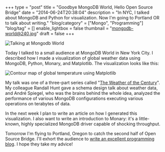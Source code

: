 +++
type = "post"
title = "Goodbye MongoDB World, Hello Open Source Bridge"
date = "2014-06-24T20:38:04"
description = "In NYC, I talked about MongoDB and Python for visualization. Now I'm going to Portland OR to talk about writing."
"blog/category" = ["Mongo", "Programming"]
"blog/tag" = []
enable_lightbox = false
thumbnail = "mongodb-world@240.jpg"
draft = false
+++

<p><img style="display:block; margin-left:auto; margin-right:auto;" src="mongodb-world.jpg" alt="Talking at Mongodb World" title="Talking at Mongodb World" /></p>
<p>Today I talked to a small audience at MongoDB World in New York City. I described how I made a visualization of global weather data using MongoDB, Python, Monary, and Matplotlib. The visualization looks like this:</p>
<p><img style="display:block; margin-left:auto; margin-right:auto;" src="weather-matplotlib.jpg" alt="Contour map of global temperature using Matplotlib" title="Contour map of global temperature using Matplotlib" /></p>
<p>My talk was one of a three-part series called "<a href="https://world.mongodb.com/mongodb-world/session/weather-century-part-1-design-overview">The Weather of the Century</a>". My colleague Randall Hunt gave a schema design talk about weather data, and Andr&eacute; Spiegel, who was the brains behind the whole idea, analyzed the performance of various MongoDB configurations executing various operations on terabytes of data.</p>
<p>In the next week I plan to write an article on how I generated this visualization. I also want to write an introduction to Monary: it's a little-known, highly specialized MongoDB driver capable of shocking throughput.</p>
<p>Tomorrow I'm flying to Portland, Oregon to catch the second half of Open Source Bridge. I'll exhort the audience to <a href="http://opensourcebridge.org/sessions/1233">write an excellent programming blog</a>. I hope they take my advice!</p>
    